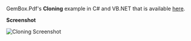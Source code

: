 GemBox.Pdf's **Cloning** example in C# and VB.NET that is available [here](https://www.gemboxsoftware.com/pdf/examples/cloning/203).

**Screenshot**

![Cloning Screenshot](https://www.gemboxsoftware.com/Pdf/Examples/Content/CommonUses/Cloning/Cloning.png)